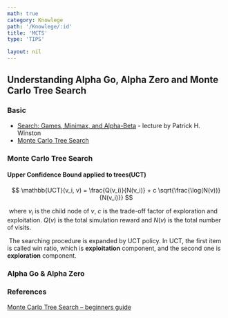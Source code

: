```yaml
---
math: true
category: Knowlege
path: '/Knowlege/:id'
title: 'MCTS'
type: 'TIPS'

layout: nil
---
```


## Understanding Alpha Go, Alpha Zero and Monte Carlo Tree Search

### Basic

* [Search: Games, Minimax, and Alpha-Beta](https://ocw.mit.edu/courses/electrical-engineering-and-computer-science/6-034-artificial-intelligence-fall-2010/lecture-videos/lecture-6-search-games-minimax-and-alpha-beta/) - lecture by Patrick H. Winston
* [Monte Carlo Tree Search](http://mcts.ai/about/)

### Monte Carlo Tree Search

#### Upper Confidence Bound applied to trees(UCT)

$$
\mathbb{UCT}(v_i, v) = \frac{Q(v_i)}{N(v_i)} + c \sqrt{\frac{\log(N(v))}{N(v_i)}}
$$

​	where $v_i$ is the child node of $v$, $c$ is the trade-off factor of exploration and exploitation. $Q(v)$ is the total simulation reward and $N(v)$ is the total number of visits.

​	The searching procedure is expanded by UCT policy. In UCT, the first item is called win ratio, which is **exploitation** component, and the second one is **exploration** component.



### Alpha Go & Alpha Zero





### References

[Monte Carlo Tree Search – beginners guide](https://int8.io/monte-carlo-tree-search-beginners-guide/)

